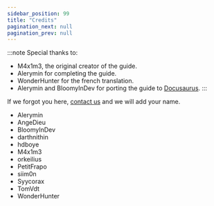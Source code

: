 ```yaml
---
sidebar_position: 99
title: "Credits"
pagination_next: null
pagination_prev: null
---
```


:::note
Special thanks to:
- M4x1m3, the original creator of the guide.
- Alerymin for completing the guide.
- WonderHunter for the french translation.
- Alerymin and BloomyInDev for porting the guide to [Docusaurus](https://docusaurus.io/).
:::

If we forgot you here, [contact us](https://github.com/Omega-Numworks/Omega-Guide) and we will add your name.

+ Alerymin
+ AngeDieu
+ BloomyInDev
+ darthnithin
+ hdboye
+ M4x1m3
+ orkeilius
+ PetitFrapo
+ siim0n
+ Syycorax
+ TomVdt
+ WonderHunter
